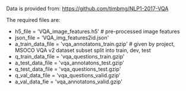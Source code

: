 Data is provided from: https://github.com/timbmg/NLP1-2017-VQA

The required files are:
* h5_file = 'VQA_image_features.h5'  # pre-processed image features
* json_file = 'VQA_img_features2id.json'
* a_train_data_file = 'vqa_annotatons_train.gzip' # given by project, MSOCO VQA v2 dataset subset split into train, dev, test 
* q_train_data_file = 'vqa_questions_train.gzip'
* a_test_data_file = 'vqa_annotatons_test.gzip'
* q_test_data_file = 'vqa_questions_test.gzip'
* q_val_data_file = 'vqa_questions_valid.gzip'
* a_val_data_fie = 'vqa_annotatons_valid.gzip'
